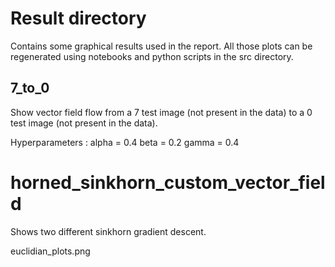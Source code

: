 # Result directory

Contains some graphical results used in the report. All those plots can be regenerated
using notebooks and python scripts in the src directory.

## 7_to_0

Show vector field flow from a 7 test image (not present in the data)
to a 0 test image (not present in the data).

Hyperparameters : 
alpha = 0.4
beta = 0.2
gamma = 0.4

# horned_sinkhorn_custom_vector_field

Shows two different sinkhorn gradient descent.

euclidian_plots.png